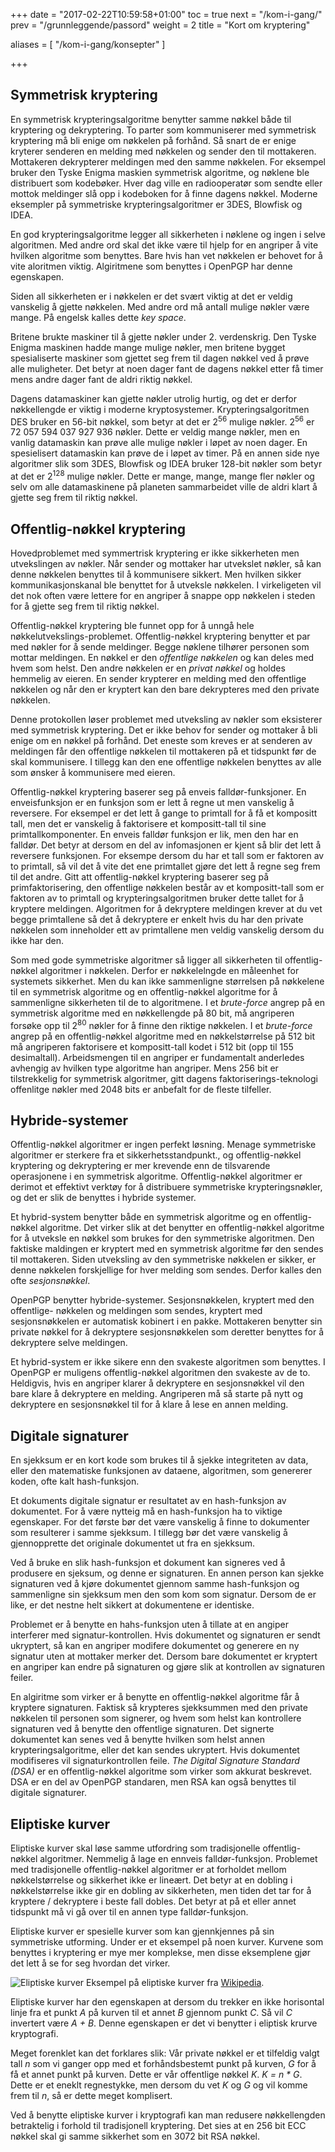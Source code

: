 +++
date = "2017-02-22T10:59:58+01:00"
toc = true
next = "/kom-i-gang/"
prev = "/grunnleggende/passord"
weight = 2
title = "Kort om kryptering"

aliases = [
    "/kom-i-gang/konsepter"
]

+++

Symmetrisk kryptering
---------------------
En symmetrisk krypteringsalgoritme benytter samme nøkkel både til kryptering og
dekryptering. To parter som kommuniserer med symmetrisk kryptering må bli enige
om nøkkelen på forhånd. Så snart de er enige kryterer senderen en melding med
nøkkelen og sender den til mottakeren. Mottakeren dekrypterer meldingen med den
samme nøkkelen. For eksempel bruker den Tyske Enigma maskien symmetrisk algoritme,
og nøklene ble distribuert som kodebøker. Hver dag ville en radiooperatør som
sendte eller mottok meldinger slå opp i kodeboken for å finne dagens nøkkel.
Moderne eksempler på symmetriske krypteringsalgoritmer er 3DES, Blowfisk og IDEA.

En god krypteringsalgoritme legger all sikkerheten i nøklene og ingen i selve
algoritmen. Med andre ord skal det ikke være til hjelp for en angriper å vite
hvilken algoritme som benyttes. Bare hvis han vet nøkkelen er behovet for å vite
aloritmen viktig. Algiritmene som benyttes i OpenPGP har denne egenskapen.

Siden all sikkerheten er i nøkkelen er det svært viktig at det er veldig vanskelig
å gjette nøkkelen. Med andre ord må antall mulige nøkler være mange. På engelsk
kalles dette *key space*.

Britene brukte maskiner til å gjette nøkler under 2. verdenskrig. Den Tyske
Enigma maskinen hadde mange mulige nøkler, men britene bygget spesialiserte maskiner
som gjettet seg frem til dagen nøkkel ved å prøve alle muligheter. Det betyr at
noen dager fant de dagens nøkkel etter få timer mens andre dager fant de aldri
riktig nøkkel.

Dagens datamaskiner kan gjette nøkler utrolig hurtig, og det er derfor nøkkellengde
er viktig i moderne kryptosystemer. Krypteringsalgoritmen DES bruker en 56-bit nøkkel,
som betyr at det er 2<sup>56</sup> mulige nøkler. 2<sup>56</sup> er 72 057 594 037 927 936
nøkler. Dette er veldig mange nøkler, men en vanlig datamaskin kan prøve alle
mulige nøkler i løpet av noen dager. En spesielisert datamaskin kan prøve de i
løpet av timer. På en annen side nye algoritmer slik som 3DES, Blowfisk og IDEA
bruker 128-bit nøkler som betyr at det er 2<sup>128</sup> mulige nøkler.
Dette er mange, mange, mange fler nøkler og selv om alle datamaskinene på
planeten sammarbeidet ville de aldri klart å gjette seg frem til riktig nøkkel.

Offentlig-nøkkel kryptering
---------------------------
Hovedproblemet med symmertrisk kryptering er ikke sikkerheten men utvekslingen
av nøkler. Når sender og mottaker har utvekslet nøkler, så kan denne nøkkelen
benyttes til å kommunisere sikkert. Men hvilken sikker kommunikasjonskanal ble
benyttet for å utveksle nøkkelen. I virkeligeten vil det nok often være lettere
for en angriper å snappe opp nøkkelen i steden for å gjette seg frem til riktig
nøkkel.

Offentlig-nøkkel kryptering ble funnet opp for å unngå hele nøkkelutvekslings-problemet.
Offentlig-nøkkel kryptering benytter et par med nøkler for å sende meldinger.
Begge nøklene tilhører personen som mottar meldingen. En nøkkel er den *offentlige nøkkelen*
og kan deles med hvem som helst. Den andre nøkkelen er en *privat nøkkel* og
holdes hemmelig av eieren. En sender krypterer en melding med den offentlige
nøkkelen og når den er kryptert kan den bare dekrypteres med den private nøkkelen.

Denne protokollen løser problemet med utveksling av nøkler som eksisterer med
symmetrisk kryptering. Det er ikke behov for sender og mottaker å bli enige
om en nøkkel på forhånd. Det eneste som kreves er at senderen av meldingen får
den offentlige nøkkelen til mottakeren på et tidspunkt før de skal kommunisere.
I tillegg kan den ene offentlige nøkkelen benyttes av alle som ønsker å kommunisere
med eieren.

Offentlig-nøkkel kryptering baserer seg på enveis falldør-funksjoner. En enveisfunksjon
er en funksjon som er lett å regne ut men vanskelig å reversere. For eksempel
er det lett å gange to primtall for å få et kompositt tall, men det er vanskelig
å faktorisere et kompositt-tall til sine primtallkomponenter. En enveis falldør
funksjon er lik, men den har en falldør. Det betyr at dersom en del av infomasjonen
er kjent så blir det lett å reversere funksjonen. For eksempe dersom du har et
tall som er faktoren av to primtall, så vil det å vite det ene primtallet gjøre
det lett å regne seg frem til det andre. Gitt att offentlig-nøkkel kryptering
baserer seg på primfaktorisering, den offentlige nøkkelen består av et kompositt-tall
som er faktoren av to primtall og krypteringsalgoritmen bruker dette tallet for
å kryptere meldingen. Algoritmen for å dekryptere meldingen krever at du vet begge
primtallene så det å dekryptere er enkelt hvis du har den private nøkkelen som
inneholder ett av primtallene men veldig vanskelig dersom du ikke har den.

Som med gode symmetriske algoritmer så ligger all sikkerheten til offentlig-nøkkel
algoritmer i nøkkelen. Derfor er nøkkelelngde en måleenhet for systemets sikkerhet.
Men du kan ikke sammenligne størrelsen på nøkkelene til en symmetrisk algoritme
og en offentlig-nøkkel algoritme for å sammenligne sikkerheten til de to algoritmene.
I et *brute-force* angrep på en symmetrisk algoritme med en nøkkellengde på 80 bit, må
angriperen forsøke opp til 2<sup>80</sup> nøkler for å finne den riktige nøkkelen.
I et *brute-force* angrep på en offentlig-nøkkel algoritme med en nøkkelstørrelse på
512 bit må angriperen faktorisere et kompositt-tall kodet i 512 bit (opp til 155 desimaltall).
Arbeidsmengen til en angriper er fundamentalt anderledes avhengig av hvilken type
algoritme han angriper. Mens 256 bit er tilstrekkelig for symmetrisk algoritmer,
gitt dagens faktoriserings-teknologi offenlitge nøkler med 2048 bits er anbefalt
for de fleste tilfeller.

Hybride-systemer
----------------
Offentlig-nøkkel algoritmer er ingen perfekt løsning. Menage symmetriske algoritmer
er sterkere fra et sikkerhetsstandpunkt., og offentlig-nøkkel kryptering og
dekryptering er mer krevende enn de tilsvarende operasjonene i en symmetrisk
algoritme. Offentlig-nøkkel algoritmer er derimot et effektivt verktøy for å
distribuere symmetriske krypteringsnøkler, og det er slik de benyttes i hybride
systemer.

Et hybrid-system benytter både en symmetrisk algoritme og en offentlig-nøkkel
algoritme. Det virker slik at det benytter en offentlig-nøkkel algoritme for å
utveksle en nøkkel som brukes for den symmetriske algoritmen. Den faktiske
maldingen er kryptert med en symmetrisk algoritme før den sendes til mottakeren.
Siden utveksling av den symmetriske nøkkelen er sikker, er denne nøkkelen
forskjellige for hver melding som sendes. Derfor kalles den ofte *sesjonsnøkkel*.

OpenPGP benytter hybride-systemer. Sesjonsnøkkelen, kryptert med den offentlige-
nøkkelen og meldingen som sendes, kryptert med sesjonsnøkkelen er automatisk
kobinert i en pakke. Mottakeren benytter sin private nøkkel for å dekryptere
sesjonsnøkkelen som deretter benyttes for å dekryptere selve meldingen.

Et hybrid-system er ikke sikere enn den svakeste algoritmen som benyttes. I OpenPGP
er muligens offentlig-nøkkel algoritmen den svakeste av de to. Heldigvis, hvis en
angriper klarer å dekryptere en sesjonsnøkkel vil den bare klare å dekryptere
en melding. Angriperen må så starte på nytt og dekryptere en sesjonsnøkkel til
for å klare å lese en annen melding.

Digitale signaturer
-------------------
En sjekksum er en kort kode som brukes til å sjekke integriteten av data, eller
den matematiske funksjonen av dataene, algoritmen, som genererer koden,
ofte kalt hash-funksjon.

Et dokuments digitale signatur er resultatet av en hash-funksjon av dokumentet.
For å være nytteig må en hash-funksjon ha to viktige egenskaper. For det første
bør det være vanskelig å finne to dokumenter som resulterer i samme sjekksum. I
tillegg bør det være vanskelig å gjennopprette det originale dokumentet ut fra en
sjekksum.

Ved å bruke en slik hash-funksjon et dokument kan signeres ved å produsere en
sjeksum, og denne er signaturen. En annen person kan sjekke signaturen ved å
kjøre dokumentet gjennom samme hash-funksjon og sammenligne sin sjekksum men den
som kom som signatur. Dersom de er like, er det nestne helt sikkert at dokumentene
er identiske.

Problemet er å benytte en hahs-funksjon uten å tillate at en angiper interferer
med signatur-kontrollen. Hvis dokumentet og signaturen er sendt ukryptert, så kan
en angriper modifere dokumentet og generere en ny signatur uten at mottaker
merker det. Dersom bare dokumentet er kryptert en angriper kan endre på signaturen
og gjøre slik at kontrollen av signaturen feiler.

En algiritme som virker er å benytte en offentlig-nøkkel algoritme får å kryptere
signaturen. Faktisk så krypteres sjekksummen med den private nøkkelen til personen
som signerer, og hvem som helst kan kontrollere signaturen ved å benytte den offentlige
signaturen. Det signerte dokumentet kan senes ved å benytte hvilken som helst
annen krypteringsalgoritme, eller det kan sendes ukryptert. Hvis dokumentet
modifiseres vil signaturkontrollen feile. *The Digital Signature Standard (DSA)*
er en offentlig-nøkkel algoritme som virker som akkurat beskrevet. DSA er en del
av OpenPGP standaren, men RSA kan også benyttes til digitale signaturer.

Eliptiske kurver
----------------
Eliptiske kurver skal løse samme utfordring som tradisjonelle
offentlig-nøkkel algoritmer. Nemmelig å lage en ennveis falldør-funksjon.
Problemet med tradisjonelle offentlig-nøkkel algoritmer er at forholdet mellom
nøkkelstørrelse og sikkerhet ikke er lineært. Det betyr at en dobling i
nøkkelstørrelse ikke gir en dobling av sikkerheten, men tiden det tar for å
kryptere / dekryptere i beste fall dobles. Det betyr at på et eller annet
tidspunkt må vi gå over til en annen type falldør-funksjon.

Eliptiske kurver er spesielle kurver som kan gjennkjennes på sin symmetriske
utforming. Under er et eksempel på noen kurver. Kurvene som benyttes i
kryptering er mye mer komplekse, men disse eksemplene gjør det lett å se for seg
hvordan det virker.

![Eliptiske kurver](/images/ecc-lines.png)
Eksempel på eliptiske kurver fra [Wikipedia](https://en.wikipedia.org/wiki/Elliptic_curve>).

Eliptiske kurver har den egenskapen at dersom du trekker en ikke horisontal
linje fra et punkt *A* på kurven til et annet *B* gjennom punkt *C*. Så vil *C*
invertert være *A + B*. Denne egenskapen er det vi benytter i eliptisk krurve
kryptografi.

Meget forenklet kan det forklares slik: Vår private nøkkel er et tilfeldig valgt
tall *n* som vi ganger opp med et forhåndsbestemt punkt på kurven, *G* for å få
et annet punkt på kurven. Dette er vår offentlige nøkkel *K*.  *K = n * G*.
Dette er et eneklt regnestykke, men dersom du vet *K* og *G* og vil komme frem til
*n*, så er dette meget komplisert.

Ved å benytte eliptiske kurver i kryptografi kan man redusere nøkkellengden
betraktelig i forhold til tradisjonell kryptering. Det sies at en 256 bit ECC nøkkel
skal gi samme sikkerhet som en 3072 bit RSA nøkkel.
